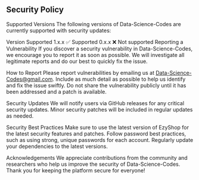 ## Security Policy
Supported Versions
The following versions of Data-Science-Codes are currently supported with security updates:

Version	Supported
1.x.x	✅ Supported
0.x.x	❌ Not supported
Reporting a Vulnerability
If you discover a security vulnerability in Data-Science-Codes, we encourage you to report it as soon as possible. We will investigate all legitimate reports and do our best to quickly fix the issue.

How to Report
Please report vulnerabilities by emailing us at Data-Science-Codes@gmail.com. Include as much detail as possible to help us identify and fix the issue swiftly.
Do not share the vulnerability publicly until it has been addressed and a patch is available.

Security Updates
We will notify users via GitHub releases for any critical security updates.
Minor security patches will be included in regular updates as needed.

Security Best Practices
Make sure to use the latest version of EzyShop for the latest security features and patches.
Follow password best practices, such as using strong, unique passwords for each account.
Regularly update your dependencies to the latest versions.

Acknowledgements
We appreciate contributions from the community and researchers who help us improve the security of Data-Science-Codes. Thank you for keeping the platform secure for everyone!


